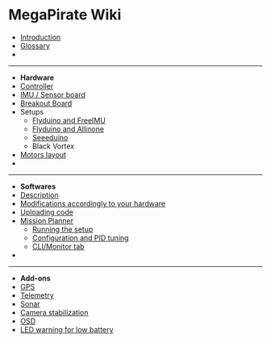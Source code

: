 # MegaPirate Wiki #

  * [Introduction](Introduction.md)
  * [Glossary](Glossary.md)
  * 
---

  * **Hardware**
  * [Controller](Controller.md)
  * [IMU / Sensor board](IMU.md)
  * [Breakout Board](BOB.md)
  * Setups
    * [Flyduino and FreeIMU](FlyFreeIMU.md)
    * [Flyduino and Allinone](FlyAllinone.md)
    * [Seeeduino](Seeeduino.md)
    * Black Vortex
  * [Motors layout](Motors.md)
  * 
---

  * **Softwares**
  * [Description](SoftDescription.md)
  * [Modifications accordingly to your hardware](SoftMod.md)
  * [Uploading code](CodeUpload.md)
  * [Mission Planner](MissionPlanner.md)
    * [Running the setup](RunSetup.md)
    * [Configuration and PID tuning](Config.md)
    * [CLI/Monitor tab](CLI.md)
  * 
---

  * **Add-ons**
  * [GPS](GPS.md)
  * [Telemetry](Telemetry.md)
  * [Sonar](Sonar.md)
  * [Camera stabilization](CamStab.md)
  * [OSD](OSD.md)
  * [LED warning for low battery](LEDwarning.md)